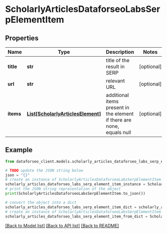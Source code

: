 # ScholarlyArticlesDataforseoLabsSerpElementItem


## Properties

Name | Type | Description | Notes
------------ | ------------- | ------------- | -------------
**title** | **str** | title of the result in SERP | [optional] 
**url** | **str** | relevant URL | [optional] 
**items** | [**List[ScholarlyArticlesElement]**](ScholarlyArticlesElement.md) | additional items present in the element if there are none, equals null | [optional] 

## Example

```python
from dataforseo_client.models.scholarly_articles_dataforseo_labs_serp_element_item import ScholarlyArticlesDataforseoLabsSerpElementItem

# TODO update the JSON string below
json = "{}"
# create an instance of ScholarlyArticlesDataforseoLabsSerpElementItem from a JSON string
scholarly_articles_dataforseo_labs_serp_element_item_instance = ScholarlyArticlesDataforseoLabsSerpElementItem.from_json(json)
# print the JSON string representation of the object
print(ScholarlyArticlesDataforseoLabsSerpElementItem.to_json())

# convert the object into a dict
scholarly_articles_dataforseo_labs_serp_element_item_dict = scholarly_articles_dataforseo_labs_serp_element_item_instance.to_dict()
# create an instance of ScholarlyArticlesDataforseoLabsSerpElementItem from a dict
scholarly_articles_dataforseo_labs_serp_element_item_from_dict = ScholarlyArticlesDataforseoLabsSerpElementItem.from_dict(scholarly_articles_dataforseo_labs_serp_element_item_dict)
```
[[Back to Model list]](../README.md#documentation-for-models) [[Back to API list]](../README.md#documentation-for-api-endpoints) [[Back to README]](../README.md)


